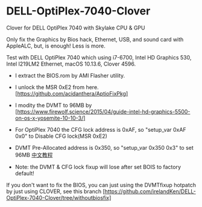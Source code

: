 # DELL-OptiPlex-7040-Clover
Clover for DELL OptiPlex 7040 with Skylake CPU & GPU

Only fix the Graphics by Bios hack, Ethernet, USB, and sound card with AppleALC, but, is enough! Less is more.

Test with DELL OptiPlex 7040 which using i7-6700, Intel HD Graphics 530, Intel I219LM2 Ethernet, macOS 10.13.6, Clover 4596.

- I extract the BIOS.rom by AMI Flasher utility.

- I unlock the MSR 0xE2 from here. [https://github.com/acidanthera/AptioFixPkg]
- I modity the DVMT to 96MB by [https://www.firewolf.science/2015/04/guide-intel-hd-graphics-5500-on-os-x-yosemite-10-10-3/]
- For OptiPlex 7040 the CFG lock address is 0xAF, so "setup_var 0xAF 0x0" to Disable CFG lock(MSR 0xE2)
- DVMT Pre-Allocated address is 0x350, so "setup_var 0x350 0x3" to set 96MB [中文教程](https://zhuanlan.zhihu.com/p/39798235)
- Note: the DVMT & CFG lock fixup will lose after set BOIS to factory default!

If you don't want to fix the BIOS, you can just using the DVMTfixup hotpatch by just using CLOVER, see this branch [https://github.com/irelandKen/DELL-OptiPlex-7040-Clover/tree/withoutbiosfix] 
